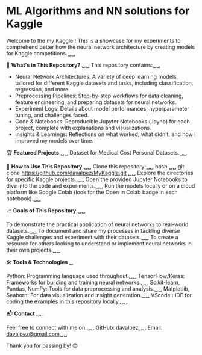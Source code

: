 # ML Algorithms and NN solutions for Kaggle
Welcome to the my Kaggle ! This is a showcase for my experiments to comprehend better how the neural network architecture by creating models for Kaggle competitions.␣␣

📂 **What's in This Repository?** ␣␣
This repository contains:␣␣

* Neural Network Architectures: A variety of deep learning models tailored for different Kaggle datasets and tasks, including classification, regression, and more.
* Preprocessing Pipelines: Step-by-step workflows for data cleaning, feature engineering, and preparing datasets for neural networks.
* Experiment Logs: Details about model performances, hyperparameter tuning, and challenges faced.
* Code & Notebooks: Reproducible Jupyter Notebooks (.ipynb) for each project, complete with explanations and visualizations.
* Insights & Learnings: Reflections on what worked, what didn’t, and how I improved my models over time.

🏆 **Featured Projects** ␣␣
Dataset for Medical Cost Personal Datasets.␣␣

🚀 **How to Use This Repository** ␣␣
Clone this repository:␣␣
bash ␣␣
git clone https://github.com/davalpez/MyKaggle.git ␣␣
Explore the directories for specific Kaggle projects.␣␣
Open the provided Jupyter Notebooks to dive into the code and experiments.␣␣
Run the models locally or on a cloud platform like Google Colab (look for the Open in Colab badge in each notebook).␣␣

📈 **Goals of This Repository** ␣␣

To demonstrate the practical application of neural networks to real-world datasets.␣␣
To document and share my processes in tackling diverse Kaggle challenges and experiment with their datasets.␣␣
To create a resource for others looking to understand or implement neural networks in their own projects.␣␣

🛠 **Tools & Technologies** ␣

Python: Programming language used throughout.␣␣
TensorFlow/Keras: Frameworks for building and training neural networks.␣␣
Scikit-learn, Pandas, NumPy: Tools for data preprocessing and analysis.␣␣
Matplotlib, Seaborn: For data visualization and insight generation.␣␣
VScode : IDE for coding the examples in this repository locally.␣␣

📬 **Contact** ␣␣

Feel free to connect with me on:␣␣
GitHub: davalpez␣␣
Email: davalpez@gmail.com␣␣

Thank you for passing by! 😊

